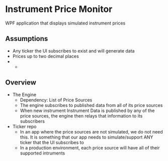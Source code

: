 # Instrument Price Monitor

WPF application that displays simulated instrument prices


## Assumptions

- Any ticker the UI subscribes to exist and will generate data
- Prices up to two decimal places
- 
  - 

## Overview

- The Engine 
  - Dependency: List of Price Sources
  - The engine subscribes to published data from all of its price sources 
  - When new instrument  Instrument Data is published by any of the price sources, the engine then relays that information to its subscribers
- Ticker repo
  - In an app where the price sources are not simulated, we do not need this. It is something that our app needs to simulate/support ANY ticker that the UI subscribes to
  - In a production environment, each price source will have all of their supported intruments
